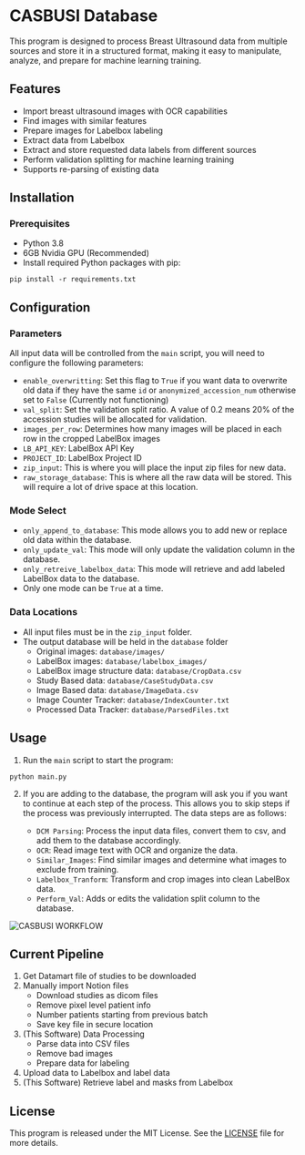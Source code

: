 # CASBUSI Database

This program is designed to process Breast Ultrasound data from multiple sources and store it in a structured format, making it easy to manipulate, analyze, and prepare for machine learning training.

## Features

- Import breast ultrasound images with OCR capabilities
- Find images with similar features
- Prepare images for Labelbox labeling
- Extract data from Labelbox
- Extract and store requested data labels from different sources
- Perform validation splitting for machine learning training
- Supports re-parsing of existing data

## Installation

### Prerequisites

- Python 3.8
- 6GB Nvidia GPU (Recommended)
- Install required Python packages with pip:


```
pip install -r requirements.txt
```


## Configuration

### Parameters 
All input data will be controlled from the `main` script, you will need to configure the following parameters:

- `enable_overwritting`: Set this flag to `True` if you want data to overwrite old data if they have the same `id` or `anonymized_accession_num` otherwise set to `False` (Currently not functioning)
- `val_split`: Set the validation split ratio. A value of 0.2 means 20% of the accession studies will be allocated for validation.
- `images_per_row`: Determines how many images will be placed in each row in the cropped LabelBox images
- `LB_API_KEY`: LabelBox API Key
- `PROJECT_ID`: LabelBox Project ID
- `zip_input`: This is where you will place the input zip files for new data.
- `raw_storage_database`: This is where all the raw data will be stored. This will require a lot of drive space at this location.

### Mode Select
- `only_append_to_database`: This mode allows you to add new or replace old data within the database.
- `only_update_val`: This mode will only update the validation column in the database.
- `only_retreive_labelbox_data`: This mode will retrieve and add labeled LabelBox data to the database.
- Only one mode can be `True` at a time.

### Data Locations
- All input files must be in the `zip_input` folder.
- The output database will be held in the `database` folder
    - Original images: `database/images/`
    - LabelBox images: `database/labelbox_images/`
    - LabelBox image structure data: `database/CropData.csv`
    - Study Based data: `database/CaseStudyData.csv`
    - Image Based data: `database/ImageData.csv`
    - Image Counter Tracker: `database/IndexCounter.txt`
    - Processed Data Tracker: `database/ParsedFiles.txt`



## Usage

1. Run the `main` script to start the program:

```
python main.py
```
2. If you are adding to the database, the program will ask you if you want to continue at each step of the process. This allows you to skip steps if the process was previously interrupted. The data steps are as follows:

    - `DCM Parsing`: Process the input data files, convert them to csv, and add them to the database accordingly.
    - `OCR`: Read image text with OCR and organize the data.
    - `Similar_Images`: Find similar images and determine what images to exclude from training.
    - `Labelbox_Tranform`: Transform and crop images into clean LabelBox data.
    - `Perform_Val`: Adds or edits the validation split column to the database.

![CASBUSI WORKFLOW](https://github.com/Poofy1/CASBUSI-Database/assets/70146048/70594e4b-026e-4a0b-b544-7e1edb003ce1)




## Current Pipeline

1. Get Datamart file of studies to be downloaded
2. Manually import Notion files
    - Download studies as dicom files
    - Remove pixel level patient info
    - Number patients starting from previous batch
    - Save key file in secure location
3. (This Software) Data Processing
    - Parse data into CSV files
    - Remove bad images
    - Prepare data for labeling
4. Upload data to Labelbox and label data
5. (This Software) Retrieve label and masks from Labelbox



## License

This program is released under the MIT License. See the [LICENSE](LICENSE) file for more details.



